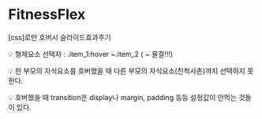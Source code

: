 # FitnessFlex
[css]로만 호버시 슬라이드효과주기

💡  형제요소 선택자 : .item_1:hover ~.item_2 ( ~ 물결!!!)

💡  한 부모의 자식요소를 호버했을 때 다른 부모의 자식요소(친척사촌)까지 선택하지 못한다.

💡  호버했을 때 transition은 display나 margin, padding 등등 설정값이 안먹는 것들이 있다.
